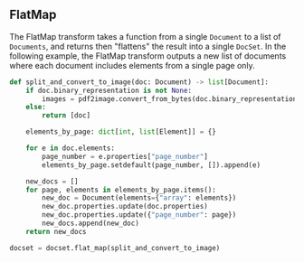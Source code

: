 ## FlatMap
The FlatMap transform takes a function from a single ``Document`` to a list of ``Documents``, and returns then "flattens" the result into a single ``DocSet``. In the following example, the FlatMap transform outputs a new list of documents
where each document includes elements from a single page only.
```python
def split_and_convert_to_image(doc: Document) -> list[Document]:
    if doc.binary_representation is not None:
        images = pdf2image.convert_from_bytes(doc.binary_representation)
    else:
        return [doc]

    elements_by_page: dict[int, list[Element]] = {}

    for e in doc.elements:
        page_number = e.properties["page_number"]
        elements_by_page.setdefault(page_number, []).append(e)

    new_docs = []
    for page, elements in elements_by_page.items():
        new_doc = Document(elements={"array": elements})
        new_doc.properties.update(doc.properties)
        new_doc.properties.update({"page_number": page})
        new_docs.append(new_doc)
    return new_docs

docset = docset.flat_map(split_and_convert_to_image)
```
